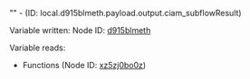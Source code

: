 "" - (ID: local.d915blmeth.payload.output.ciam_subflowResult)

Variable written:
Node ID: [d915blmeth](../nodes/d915blmeth.md)

Variable reads:
* Functions (Node ID: [xz5zj0bo0z](../nodes/xz5zj0bo0z.md))
